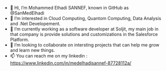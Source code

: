 - 👋 Hi, I’m Mohammed Elhadi SANNEF, known in GitHub as @SanMedElhadi
- 👀 I’m interested in Cloud Computing, Quantom Computing, Data Analysis and .Net Developement.
- 🌱 I’m currently working as a software developer at Soljit, my main job in that company is provide solutions and customizations in the Salesforce Platform.
- 💞️ I’m looking to collaborate on intersting projects that can help me grow and learn new things.
- 📫 You can reach me on my linkedin : https://www.linkedin.com/in/medelhadisannef-87728112a/ 

<!---
SanMedElhadi/SanMedElhadi is a ✨ special ✨ repository because its `README.md` (this file) appears on your GitHub profile.
You can click the Preview link to take a look at your changes.
--->
